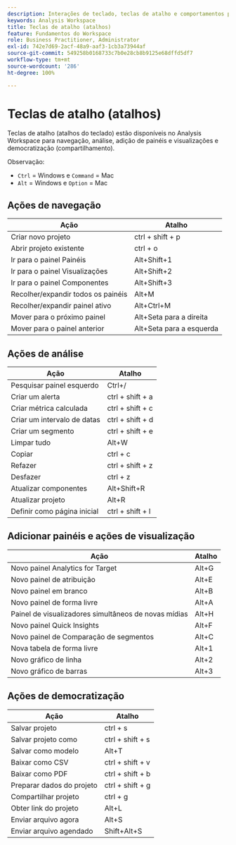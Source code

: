 ```yaml
---
description: Interações de teclado, teclas de atalho e comportamentos para apontar e clicar disponíveis no Analysis Workspace.
keywords: Analysis Workspace
title: Teclas de atalho (atalhos)
feature: Fundamentos do Workspace
role: Business Practitioner, Administrator
exl-id: 742e7d69-2acf-48a9-aaf3-1cb3a73944af
source-git-commit: 549258b0168733c7b0e28cb8b9125e68dffd5df7
workflow-type: tm+mt
source-wordcount: '286'
ht-degree: 100%

---
```


# Teclas de atalho (atalhos)

Teclas de atalho (atalhos do teclado) estão disponíveis no Analysis Workspace para navegação, análise, adição de painéis e visualizações e democratização (compartilhamento).

Observação:
* `Ctrl` = Windows e `Command` = Mac
* `Alt` = Windows e `Option` = Mac

## Ações de navegação

| Ação | Atalho |
| --- | --- |
| Criar novo projeto | ctrl + shift + p |
| Abrir projeto existente | ctrl + o |
| Ir para o painel Painéis | Alt+Shift+1 |
| Ir para o painel Visualizações | Alt+Shift+2 |
| Ir para o painel Componentes | Alt+Shift+3 |
| Recolher/expandir todos os painéis | Alt+M |
| Recolher/expandir painel ativo | Alt+Ctrl+M |
| Mover para o próximo painel | Alt+Seta para a direita |
| Mover para o painel anterior | Alt+Seta para a esquerda |

## Ações de análise

| Ação | Atalho |
| --- | --- |
| Pesquisar painel esquerdo | Ctrl+/ |
| Criar um alerta | ctrl + shift + a |
| Criar métrica calculada | ctrl + shift + c |
| Criar um intervalo de datas | ctrl + shift + d |
| Criar um segmento | ctrl + shift + e |
| Limpar tudo | Alt+W |
| Copiar | ctrl + c |
| Refazer | ctrl + shift + z |
| Desfazer | ctrl + z |
| Atualizar componentes | Alt+Shift+R |
| Atualizar projeto | Alt+R |
| Definir como página inicial | ctrl + shift + l |

## Adicionar painéis e ações de visualização

| Ação | Atalho |
| ---|---|
| Novo painel Analytics for Target | Alt+G |
| Novo painel de atribuição | Alt+E |
| Novo painel em branco | Alt+B |
| Novo painel de forma livre | Alt+A |
| Painel de visualizadores simultâneos de novas mídias | Alt+H |
| Novo painel Quick Insights | Alt+F |
| Novo painel de Comparação de segmentos | Alt+C |
| Nova tabela de forma livre | Alt+1 |
| Novo gráfico de linha | Alt+2 |
| Novo gráfico de barras | Alt+3 |

## Ações de democratização

| Ação | Atalho |
| --- | --- |
| Salvar projeto | ctrl + s |
| Salvar projeto como | ctrl + shift + s |
| Salvar como modelo | Alt+T |
| Baixar como CSV | ctrl + shift + v |
| Baixar como PDF | ctrl + shift + b |
| Preparar dados do projeto | ctrl + shift + g |
| Compartilhar projeto | ctrl + g |
| Obter link do projeto | Alt+L |
| Enviar arquivo agora | Alt+S |
| Enviar arquivo agendado | Shift+Alt+S |
